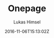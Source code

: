 ---
title: "Onepage"
github: https://github.com/lukas-h/onepage
demo: http://himsel.me
author: Lukas Himsel

ssg:
  - Jekyll
cms:
  - No Cms
date: 2016-11-06T15:13:02Z
github_branch: master
description: "uncomplicated single-page jekyll blog theme"
---